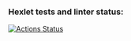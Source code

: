 ### Hexlet tests and linter status:
[![Actions Status](https://github.com/nurkinmagamod/layout-designer-project-lvl1/workflows/hexlet-check/badge.svg)](https://github.com/nurkinmagamod/layout-designer-project-lvl1/actions)